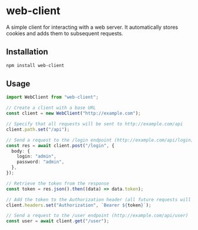 # web-client

A simple client for interacting with a web server. It automatically stores cookies and adds them to subsequent requests.

## Installation

```bash
npm install web-client
```

## Usage

```typescript
import WebClient from "web-client";

// Create a client with a base URL
const client = new WebClient("http://example.com");

// Specify that all requests will be sent to http://example.com/api
client.path.set("/api");

// Send a request to the /login endpoint (http://example.com/api/login)
const res = await client.post("/login", {
  body: {
    login: "admin",
    password: "admin",
  },
});

// Retrieve the token from the response
const token = res.json().then((data) => data.token);

// Add the token to the Authorization header (all future requests will be authenticated)
client.headers.set("Authorization", `Bearer ${token}`);

// Send a request to the /user endpoint (http://example.com/api/user)
const user = await client.get("/user");
```

